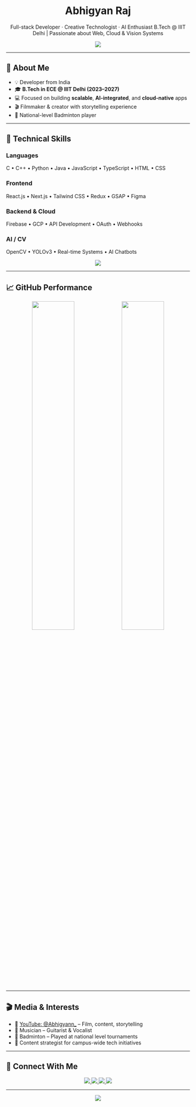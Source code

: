 <!-- Hero Section -->
<h1 align="center">Abhigyan Raj</h1>

<p align="center">
  Full-stack Developer · Creative Technologist · AI Enthusiast  
  B.Tech @ IIIT Delhi | Passionate about Web, Cloud & Vision Systems
</p>

<p align="center">
  <img src="https://readme-typing-svg.demolab.com?font=Fira+Code&size=20&duration=2000&pause=1000&center=true&vCenter=true&width=650&lines=Crafting+products+with+React%2C+Cloud+%26+AI;Simplifying+code+%7C+Maximizing+impact;Exploring+the+intersection+of+tech+and+design" />
</p>

---

## 🧠 About Me

- 💡 Developer from India  
- 🎓 **B.Tech in ECE @ IIIT Delhi (2023–2027)**  
- 💻 Focused on building **scalable**, **AI-integrated**, and **cloud-native** apps  
- 🎬 Filmmaker & creator with storytelling experience  
- 🏸 National-level Badminton player

---

## 💼 Technical Skills

### Languages  
C • C++ • Python • Java • JavaScript • TypeScript • HTML • CSS

### Frontend  
React.js • Next.js • Tailwind CSS • Redux • GSAP • Figma

### Backend & Cloud  
Firebase • GCP • API Development • OAuth • Webhooks

### AI / CV  
OpenCV • YOLOv3 • Real-time Systems • AI Chatbots

<p align="center">
  <img src="https://skillicons.dev/icons?i=react,nextjs,tailwind,ts,js,html,css,py,cpp,java,firebase,gcp,redux,opencv,figma" />
</p>

---

## 📈 GitHub Performance

<p align="center">
  <img src="https://github-readme-stats.vercel.app/api?username=AbhigyanRaj&show_icons=true&theme=radical&hide_border=true" width="48%" />
  <img src="https://github-readme-streak-stats.herokuapp.com?user=AbhigyanRaj&theme=radical&hide_border=true" width="48%" />
</p>

---

## 🎬 Media & Interests

- 🎥 [YouTube: @Abhigyann_](https://www.youtube.com/@Abhigyann_) – Film, content, storytelling  
- 🎸 Musician – Guitarist & Vocalist  
- 🏸 Badminton – Played at national level tournaments  
- 📝 Content strategist for campus-wide tech initiatives

---

## 🔗 Connect With Me

<p align="center">
  <a href="mailto:Abhigyan23018@iiitd.ac.in">
    <img src="https://img.shields.io/badge/Email-D14836?style=for-the-badge&logo=gmail&logoColor=white" />
  </a>
  <a href="https://www.linkedin.com/in/srushti-kumbhar-417267325/">
    <img src="https://img.shields.io/badge/LinkedIn-0077B5?style=for-the-badge&logo=linkedin&logoColor=white" />
  </a>
  <a href="https://github.com/AbhigyanRaj">
    <img src="https://img.shields.io/badge/GitHub-171515?style=for-the-badge&logo=github" />
  </a>
  <a href="https://www.youtube.com/@Abhigyann_">
    <img src="https://img.shields.io/badge/YouTube-FF0000?style=for-the-badge&logo=youtube&logoColor=white" />
  </a>
</p>

---

<p align="center">
  <img src="https://capsule-render.vercel.app/api?type=waving&height=90&color=gradient&section=footer"/>
</p>
